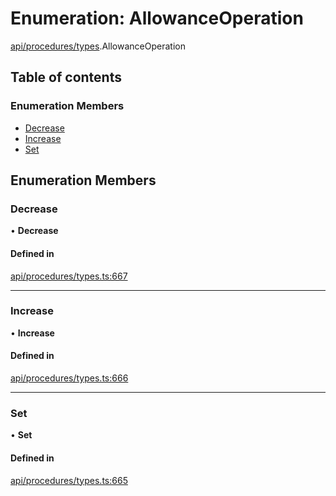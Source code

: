 # Enumeration: AllowanceOperation

[api/procedures/types](../wiki/api.procedures.types).AllowanceOperation

## Table of contents

### Enumeration Members

- [Decrease](../wiki/api.procedures.types.AllowanceOperation#decrease)
- [Increase](../wiki/api.procedures.types.AllowanceOperation#increase)
- [Set](../wiki/api.procedures.types.AllowanceOperation#set)

## Enumeration Members

### Decrease

• **Decrease**

#### Defined in

[api/procedures/types.ts:667](https://github.com/PolymathNetwork/polymesh-sdk/blob/49113a20/src/api/procedures/types.ts#L667)

___

### Increase

• **Increase**

#### Defined in

[api/procedures/types.ts:666](https://github.com/PolymathNetwork/polymesh-sdk/blob/49113a20/src/api/procedures/types.ts#L666)

___

### Set

• **Set**

#### Defined in

[api/procedures/types.ts:665](https://github.com/PolymathNetwork/polymesh-sdk/blob/49113a20/src/api/procedures/types.ts#L665)
